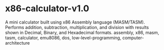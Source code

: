 # x86-calculator-v1.0
A mini calculator built using x86 Assembly language (MASM/TASM). Performs addition, subtraction, multiplication, and division with results shown in Decimal, Binary, and Hexadecimal formats.
assembly, x86, masm, tasm, calculator, emu8086, dos, low-level-programming, computer-architecture

